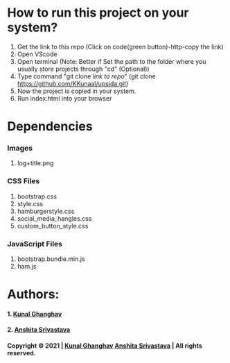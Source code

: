 # How to run this project on your system?
1. Get the link to this repo (Click on code(green button)-http-copy the link)
2. Open VScode
3. Open terminal (Note: Better if Set the path to the folder where you usually store projects through "cd" (Optional))
4. Type command "git clone _link to repo_" (git clone https://github.com/KKunaal/upsida.git)
5. Now the project is copied in your system.
6. Run index.html into your browser

# Dependencies

### Images
1. log+title.png

### CSS Files
1. bootstrap.css
2. style.css
3. hamburgerstyle.css
4. social_media_hangles.css
5. custom_button_style.css

### JavaScript Files
1. bootstrap.bundle.min.js
2. ham.js

# Authors:
#### 1. [Kunal Ghanghav](#https://github.com/KKunaal)
#### 2. [Anshita Srivastava](#https://github.com/anshita22)

#### Copyright &copy; 2021 | [Kunal Ghanghav](https://github.com/KKunaal) [Anshita Srivastava](https://github.com/anshita22) | All rights reserved.
